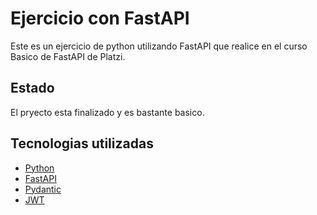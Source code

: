 # Ejercicio con FastAPI

Este es un ejercicio de python utilizando FastAPI que realice en el curso Basico de FastAPI de Platzi.

## Estado

El pryecto esta finalizado y es bastante basico.

## Tecnologias utilizadas

 - [Python](https://www.python.org/)
 - [FastAPI](https://fastapi.tiangolo.com/)
 - [Pydantic](https://docs.pydantic.dev/)
 - [JWT](https://jwt.io/)
